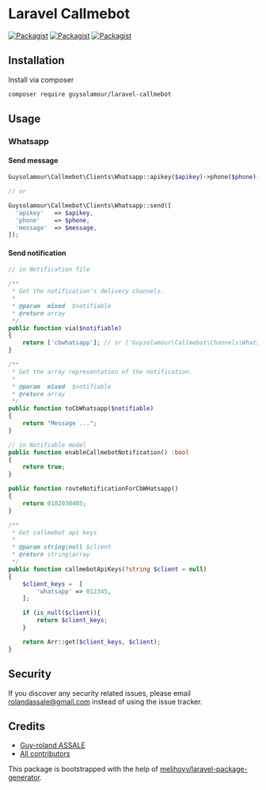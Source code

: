 # Laravel Callmebot

[![Packagist](https://img.shields.io/packagist/v/guysolamour/laravel-callmebot.svg)](https://packagist.org/packages/guysolamour/laravel-callmebot)
[![Packagist](https://poser.pugx.org/guysolamour/laravel-callmebot/d/total.svg)](https://packagist.org/packages/guysolamour/laravel-callmebot)
[![Packagist](https://img.shields.io/packagist/l/guysolamour/laravel-callmebot.svg)](https://packagist.org/packages/guysolamour/laravel-callmebot)


## Installation

Install via composer
```bash
composer require guysolamour/laravel-callmebot
```

## Usage

### Whatsapp

#### Send message
```php
Guysolamour\Callmebot\Clients\Whatsapp::apikey($apikey)->phone($phone)->message($message)->send();

// or

Guysolamour\Callmebot\Clients\Whatsapp::send([
  'apikey'   => $apikey,
  'phone'    => $phone,
  'message'  => $message,
]);

```

#### Send notification

```php
// in Notification file

/**
 * Get the notification's delivery channels.
 *
 * @param  mixed  $notifiable
 * @return array
 */
public function via($notifiable)
{
    return ['cbwhatsapp']; // or ['Guysolamour\Callmebot\Channels\WhatsappChannel::class']
}

/**
 * Get the array representation of the notification.
 *
 * @param  mixed  $notifiable
 * @return array
 */
public function toCbWhatsapp($notifiable)
{
    return "Message ...";
}

// in Notifiable model
public function enableCallmebotNotification() :bool
{
    return true;
}

public function routeNotificationForCbWHatsapp()
{
    return 0102030405;
}

/**
 * Get callmebot api keys
 *
 * @param string|null $client
 * @return string|array
 */
public function callmebotApiKeys(?string $client = null)
{
    $client_keys =  [
        'whatsapp' => 012345,
    ];

    if (is_null($client)){
        return $client_keys;
    }

    return Arr::get($client_keys, $client);
}
```
## Security

If you discover any security related issues, please email rolandassale@gmail.com
instead of using the issue tracker.

## Credits

- [Guy-roland ASSALE](https://github.com/guysolamour/laravel-callmebot)
- [All contributors](https://github.com/guysolamour/laravel-callmebot/graphs/contributors)

This package is bootstrapped with the help of
[melihovv/laravel-package-generator](https://github.com/melihovv/laravel-package-generator).
